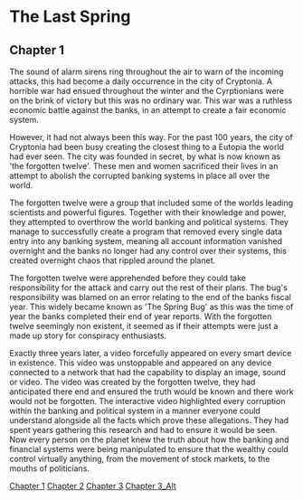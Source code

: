 # The Last Spring 



## Chapter 1

The sound of alarm sirens ring throughout the air to warn of the incoming attacks, this had become a daily occurrence in the city of Cryptonia. A horrible war had ensued throughout the winter and the Cyrptionians were on the brink of victory but this was no ordinary war. This war was a ruthless economic battle against the banks, in an attempt to create a fair economic system.

However, it had not always been this way. For the past 100 years, the city of Cryptonia had been busy creating the closest thing to a Eutopia the world had ever seen. The city was founded in secret, by what is now known as 'the forgotten twelve'. These men and women sacrificed their lives in an attempt to abolish the corrupted banking systems in place all over the world.

The forgotten twelve were a group that included some of the worlds leading scientists and powerful figures. Together with their knowledge and power, they attempted to overthrow the world banking and political systems. They manage to successfully create a program that removed every single data entry into any banking system, meaning all account information vanished overnight and the banks no longer had any control over their systems, this created overnight chaos that rippled around the planet.

The forgotten twelve were apprehended before they could take responsibility for the attack and carry out the rest of their plans. The bug's responsibility was blamed on an error relating to the end of the banks fiscal year. This widely became known as 'The Spring Bug' as this was the time of year the banks completed their end of year reports. With the forgotten twelve seemingly non existent, it seemed as if their attempts were just a made up story for conspiracy enthusiasts.

Exactly three years later, a video forcefully appeared on every smart device in existence. This video was unstoppable and appeared on any device connected to a network that had the capability to display an image, sound or video. The video was created by the forgotten twelve, they had anticipated there end and ensured the truth would be known and there work would not be forgotten. The interactive video highlighted every corruption within the banking and political system in a manner everyone could understand alongside all the facts which prove these allegations. They had spent years gathering this research and had to ensure it would be seen. Now every person on the planet knew the truth about how the banking and financial systems were being manipulated to ensure that the wealthy could control virtually anything, from the movement of stock markets, to the mouths of politicians. 

[Chapter 1](https://b00084475.github.io/index.html)
[Chapter 2](https://b00084475.github.io/chap2.html)
[Chapter 3](https://b00084475.github.io/chap3.html)
[Chapter 3_Alt](https://b00084475.github.io/alt.html)
